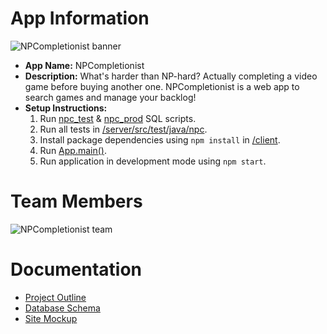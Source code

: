# App Information
<img src="https://lh3.googleusercontent.com/pw/AL9nZEV_KECLTMVeOaTmvOHtPCCIIdACrZkl6Lt7DVP7O2zU1viamf0-nDx2hXbZggdhjdfhUSu-eevr1QFZF2uAgyMtT0zxVbirSyo-DxJxXhH0a7tiLdc6__8gOZ4ugz5TbZ2iG9WEMtTVwCNuWmqpTLI=w1000-h313" alt="NPCompletionist banner"></img>
* **App Name:** NPCompletionist
* **Description:** What's harder than NP-hard? Actually completing a video game before buying another one. NPCompletionist is a web app to search games and manage your backlog!
* **Setup Instructions:**
  1. Run [npc_test](https://github.com/ppaul895/NPCompletionist/blob/main/server/sql/npc_schema_test.sql) & [npc_prod](https://github.com/ppaul895/NPCompletionist/blob/main/server/sql/npc_schema_prod.sql) SQL scripts.
  2. Run all tests in [/server/src/test/java/npc](https://github.com/ppaul895/NPCompletionist/tree/main/server/src/test/java/npc).
  3. Install package dependencies using `npm install` in [/client](https://github.com/ppaul895/NPCompletionist/tree/main/client).
  4. Run [App.main()](/server/src/main/java/npc/App.java).
  5. Run application in development mode using `npm start`.

# Team Members
<img src="https://lh3.googleusercontent.com/pw/AL9nZEWrDdhsicKZ4EKhUy2W4BD3D2Wyh8Yy-H9KJ45ejWWiFg8sTiaabUQxFOA6QlaC5h6yqmjgdYTl2N4DYcPx5mXzEHcfQlytj06chsiG4fNf0oFCIKkdavMrSMIVeveqa51xS4Rn5GVCYCeABJ380uIf=w700-h583" alt="NPCompletionist team"></img>

# Documentation
* [Project Outline](https://docs.google.com/document/d/1VACecq0t_duH70fHId2aXnnU1Xbd_2f6cFJAm-SfM1A/edit?usp=sharing)
* [Database Schema](https://i.imgur.com/BtDUE2a.png)
* [Site Mockup](https://i.imgur.com/gYRA0XE.png)
